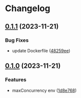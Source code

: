 # Changelog

## [0.1.1](https://github.com/james-curtis/svg2bitmap/compare/v0.1.0...v0.1.1) (2023-11-21)


### Bug Fixes

* update Dockerfile ([48259ee](https://github.com/james-curtis/svg2bitmap/commit/48259ee9de04d8ff7c97f06f7809b616ca266a68))

## [0.1.0](https://github.com/james-curtis/svg2bitmap/compare/v0.0.1...v0.1.0) (2023-11-21)


### Features

* maxConcurrency env ([1d8e768](https://github.com/james-curtis/svg2bitmap/commit/1d8e7680047dcfd745803f0fadaf89da1afe7891))
